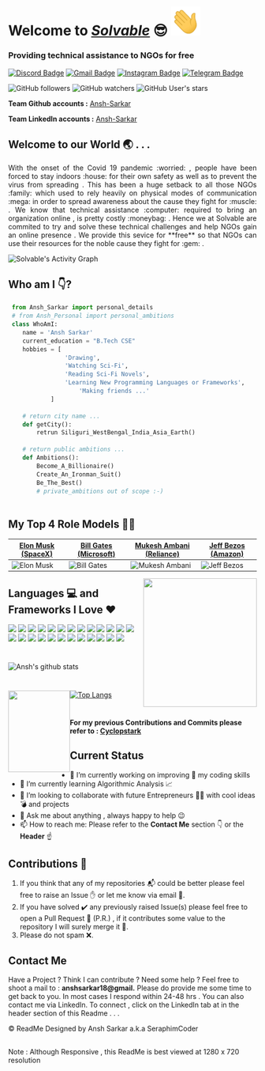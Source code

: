 # Welcome to [*Solvable*](https://our_website_link.com) :sunglasses: <img src="https://raw.githubusercontent.com/ABSphreak/ABSphreak/master/gifs/Hi.gif" width="60px">
### Providing technical assistance to NGOs for free
[![Discord Badge](https://img.shields.io/badge/-Discord-black?style=flat-square&logo=Discord&logoColor=white&link=https://discord.gg/gDXnDMDk)](https://discord.gg/gDXnDMDk) 
[![Gmail Badge](https://img.shields.io/badge/-solvable.06@gmail.com-c14438?style=flat-square&logo=Gmail&logoColor=white&link=mailto:solvable.06@gmail.com)](mailto:solvable.06@gmail.com)
[![Instagram Badge](https://img.shields.io/badge/-Instagram-purple?style=flat-square&logo=Instagram&logoColor=white&link=https://www.instagram.com/_.solvable._/)](https://www.instagram.com/_.solvable._/)
[![Telegram Badge](https://img.shields.io/badge/-Telegram-0088cc?style=flat-square&logo=Telegram&logoColor=white&link=https://bit.ly/solvable-telegram-invite)](https://bit.ly/solvable-telegram-invite)
<!--break defining , for pushing container to next line. Badges concatenate by default if coded in consecutive lines-->
<img alt="GitHub followers" src="https://img.shields.io/github/followers/x-solvable-x?label=followers&style=for-the-badge"> <img alt="GitHub watchers" src="https://img.shields.io/github/watchers/x-solvable-x/x-solvable-x?label=Viewers&style=for-the-badge"> <img alt="GitHub User's stars" src="https://img.shields.io/github/stars/x-solvable-x?style=for-the-badge">

**Team Github accounts :** [Ansh-Sarkar](https://github.com/Ansh-Sarkar)
<!--buffer-->
**Team LinkedIn accounts :** [Ansh-Sarkar](https://www.linkedin.com/in/ansh-sarkar/)
## Welcome to our World :earth_asia: . . .
<p align="justify">
With the onset of the Covid 19 pandemic :worried: , people have been forced to stay indoors :house: for their own safety as well as to prevent the virus from spreading . This has been a huge setback to all those NGOs :family: which used to rely heavily on physical modes of communication :mega: in order to spread awareness about the cause they fight for :muscle: . We know that technical assistance :computer: required to bring an organization online , is pretty costly :moneybag: . Hence we at Solvable are commited to try and solve these technical challenges and help NGOs gain an online presence . We provide this sevice for **free** so that NGOs can use their resources for the noble cause they fight for :gem: .
<!--defining python code section-->
</p>

![Solvable's Activity Graph](https://activity-graph.herokuapp.com/graph?username=x-solvable-x&theme=react-dark&hide_border=true&area=true)

## Who am I :point_down:?
```python
 from Ansh_Sarkar import personal_details
 # from Ansh_Personal import personal_ambitions
 class WhoAmI:
 	name = 'Ansh Sarkar'
	current_education = "B.Tech CSE"
	hobbies = [
				'Drawing',
				'Watching Sci-Fi',
				'Reading Sci-Fi Novels',
				'Learning New Programming Languages or Frameworks',
        			'Making friends ...'
			]
			
	# return city name ...
	def getCity():
		retrun Siliguri_WestBengal_India_Asia_Earth()
		
	# return public ambitions ...
	def Ambitions():
		Become_A_Billionaire()
		Create_An_Ironman_Suit()
		Be_The_Best()
		# private_ambitions out of scope :-)
	
```
## My Top 4 Role Models :scientist:
[**Elon Musk**](https://en.wikipedia.org/wiki/Elon_Musk) [**(SpaceX)**](https://en.wikipedia.org/wiki/SpaceX)| [**Bill Gates**](https://en.wikipedia.org/wiki/Bill_Gates) [**(Microsoft)**](https://en.wikipedia.org/wiki/Microsoft)| [**Mukesh Ambani**](https://en.wikipedia.org/wiki/Mukesh_Ambani) [**(Reliance)**](https://en.wikipedia.org/wiki/Reliance_Industries)| [**Jeff Bezos**](https://en.wikipedia.org/wiki/Jeff_Bezos) [**(Amazon)**](https://en.wikipedia.org/wiki/Amazon_(company))
--- | --- | --- | ---
![Elon Musk](images/elon-musk.jpg) | ![Bill Gates](images/bill-gates.jpg) | ![Mukesh Ambani](images/mukesh-ambani.jpg) | ![Jeff Bezos](images/jeff-bezos.jpg) 

<!--separator  https://i.ibb.co/5x52S7h/Coffee-bitmoji.png -->
<img  align='right' src="https://github.com/Cyclopstark/Cyclopstark/blob/main/images/ninja.jpeg" height="260px" width="230px">

<!-- frameworks. added api calls to compact cards -->

## Languages :computer: and Frameworks I Love :heart:
<img src = 'images/bootstrap.svg' height='60'/> <img src = 'images/c-original.svg' height='60'/> <img src = 'images/cpp.svg' height='60'/> <img src = 'images/css.svg' height='60'/> <img src = 'images/django.svg' height='60'/> <img src = 'images/flask.png' height='60'/> <img src = 'images/git.svg' height='60'/> <img src = 'images/html.svg' height='60'/> <img src = 'images/js.svg' height='60'/> <img src = 'images/pycharm.svg' height='60'/> <img src = 'images/python.svg' height='60'/> <img src = 'images/sql.svg' height='60'/> <img src='images/numpy.png' height='60' /> <img src='images/bash.png' height='60' /> <img src='images/pandas.png' height='60' /> <img src='images/qiskit.jpg' height='60' /> <img src='images/tkinter.jpg' height='60' /> <img src='images/graphql.png' height='60' /> <img src='images/svelte.png' height='60' /> <img src='images/wordpress.png' height='60' /> <img src='images/apollo.png' height='60' /> <img src='images/leaflet.gif' height='60' /> <img src='images/moibit_matic.png' height='60' /> <img src='images/react.jpg' height='60' /> <img src='images/vuejs.jpg' height='60' />

<!--![](https://media.giphy.com/media/4p1JhLCYEOEJa/giphy.gif)-->
<!--![Ansh's github stats](https://github-readme-stats.vercel.app/api?username=Cyclopstark&count_private=true)--><!--NoIcons-->
<!--Different Theme -- ![Anurag's github stats](https://github-readme-stats.vercel.app/api?username=anuraghazra&show_icons=true&theme=dracula)-->

# 

![Ansh's github stats](https://github-readme-stats.vercel.app/api?username=Ansh-Sarkar&show_icons=true)

#

<!--<img  align='left' src="images/lang.png" height="165px" width="125px">-->
<img align = 'left' src = "http://tbayes.eecs.umich.edu/_media/xukevin/visualization_dmkd_2012/newcomb_dmds.gif" height = "165px" width = "125px">
	
[![Top Langs](https://github-readme-stats.vercel.app/api/top-langs/?username=ansh-sarkar&layout=compact)](https://github.com/anuraghazra/github-readme-stats)

#
<!--<img src="https://readme-jokes.vercel.app/api" alt="Jokes Card" />-->
**For my previous Contributions and Commits please refer to : [Cyclopstark](https://github.com/Ansh-Sarkar)**
<!--[![Top Langs](https://github-readme-stats.vercel.app/api/top-langs/?username=anuraghazra&lang_count=10&width=window.clientWidth)](https://github.com/anuraghazra/github-readme-stats)-->
## Current Status
- 🔭 I’m currently working on improving :construction: my coding skills
- 🌱 I’m currently learning Algorithmic Analysis :chart_with_upwards_trend:
- 👯 I’m looking to collaborate with future Entrepreneurs :scientist: with cool ideas :bomb: and projects
- 💬 Ask me about anything , always happy to help :wink:
- 📫 How to reach me: Please refer to the **Contact Me** section :point_down: or the **Header** :point_up:

## Contributions :file_folder:
1. If you think that any of my repositories :mailbox_with_mail: could be better please feel free to raise an Issue :hand: or let me know via email :email:.
2. If you have solved :heavy_check_mark: any previously raised Issue(s) please feel free to open a Pull Request :scroll: (P.R.) , if it contributes some value to the repository I will surely merge it :link:.
3. Please do not spam :x:.

## Contact Me 
Have a Project ? Think I can contribute ? Need some help ?
Feel free to shoot a mail to : **anshsarkar18@gmail.**
Please do provide me some time to get back to you. In most cases I respond within 24-48 hrs .
You can also contact me via LinkedIn. To connect , click on the LinkedIn tab at in the header section of this Readme . . .

:copyright: ReadMe Designed by Ansh Sarkar a.k.a SeraphimCoder

##
Note : Although Responsive , this ReadMe is best viewed at 1280 x 720 resolution
